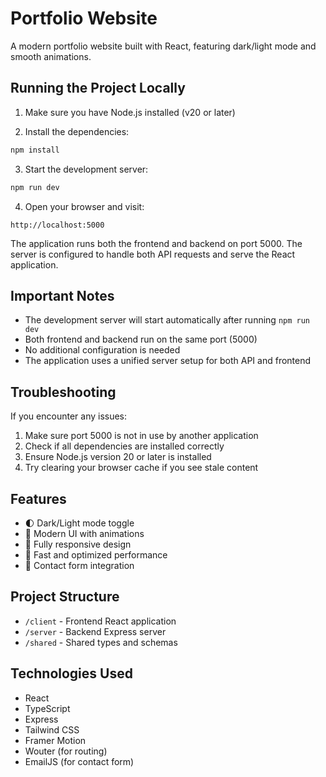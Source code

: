 # Portfolio Website

A modern portfolio website built with React, featuring dark/light mode and smooth animations.

## Running the Project Locally

1. Make sure you have Node.js installed (v20 or later)

2. Install the dependencies:
```bash
npm install
```

3. Start the development server:
```bash
npm run dev
```

4. Open your browser and visit:
```
http://localhost:5000
```

The application runs both the frontend and backend on port 5000. The server is configured to handle both API requests and serve the React application.

## Important Notes

- The development server will start automatically after running `npm run dev`
- Both frontend and backend run on the same port (5000)
- No additional configuration is needed
- The application uses a unified server setup for both API and frontend

## Troubleshooting

If you encounter any issues:

1. Make sure port 5000 is not in use by another application
2. Check if all dependencies are installed correctly
3. Ensure Node.js version 20 or later is installed
4. Try clearing your browser cache if you see stale content

## Features

- 🌓 Dark/Light mode toggle
- 🎨 Modern UI with animations
- 📱 Fully responsive design
- 🚀 Fast and optimized performance
- 📧 Contact form integration

## Project Structure

- `/client` - Frontend React application
- `/server` - Backend Express server
- `/shared` - Shared types and schemas

## Technologies Used

- React
- TypeScript
- Express
- Tailwind CSS
- Framer Motion
- Wouter (for routing)
- EmailJS (for contact form)